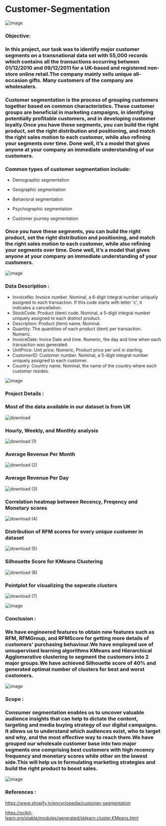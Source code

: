 # Customer-Segmentation
![image](https://user-images.githubusercontent.com/98027899/165004448-34fab2aa-d0ec-4e08-abe0-0effa9fdd3dd.png)

### Objective:

### In this project, our task was to identify major customer segments on a transnational data set with 55,000 records which contains all the transactions occurring between 01/12/2010 and 09/12/2011 for a UK-based and registered non-store online retail.The company mainly sells unique all-occasion gifts. Many customers of the company are wholesalers.

### Customer segmentation is the process of grouping customers together based on common characteristics. These customer groups are beneficial in marketing campaigns, in identifying potentially profitable customers, and in developing customer loyalty.Once you have these segments, you can build the right product, set the right distribution and positioning, and match the right sales motion to each customer, while also refining your segments over time. Done well, it’s a model that gives anyone at your company an immediate understanding of our customers.

### **Common types of customer segmentation include**:

* Demographic segmentation

* Geographic segmentation

* Behavioral segmentation

* Psychographic segmentation

* Customer journey segmentation

### Once you have these segments, you can build the right product, set the right distribution and positioning, and match the right sales motion to each customer, while also refining your segments over time. Done well, it’s a model that gives anyone at your company an immediate understanding of your customers.

![image](https://user-images.githubusercontent.com/98027899/173230905-089dadc7-3481-4ea1-8874-9091764854b1.png)


### **Data Description** :

* InvoiceNo: Invoice number. Nominal, a 6-digit integral number uniquely assigned to each transaction. If this code starts with letter 'c', it indicates a cancellation.
* StockCode: Product (item) code. Nominal, a 5-digit integral number uniquely assigned to each distinct product.
* Description: Product (item) name. Nominal.
* Quantity: The quantities of each product (item) per transaction. Numeric.
* InvoiceDate: Invice Date and time. Numeric, the day and time when each transaction was generated.
* UnitPrice: Unit price. Numeric, Product price per unit in sterling.
* CustomerID: Customer number. Nominal, a 5-digit integral number uniquely assigned to each customer.
* Country: Country name. Nominal, the name of the country where each customer resides.

![image](https://user-images.githubusercontent.com/98027899/173230909-11205aa2-8f1c-4476-92d9-37b58d212c7d.png)

### **Project Details** :

### Most of the data available in our dataset is from UK
![download](https://user-images.githubusercontent.com/98027899/173230399-f27a7f6a-1629-478a-950c-322d6228504b.png)

### Hourly, Weekly, and Monthly analysis
![download (1)](https://user-images.githubusercontent.com/98027899/173230515-314a7c93-3d2e-4498-9092-bbcae222309c.png)

### Average Revenue Per Month
![download (2)](https://user-images.githubusercontent.com/98027899/173230528-7f0500d1-c838-48ad-9da5-5ef64426983b.png)

### Average Revenue Per Day
![download (3)](https://user-images.githubusercontent.com/98027899/173230556-27ff0032-8d98-4c8d-a706-3db137c9fc75.png)

### Correlation heatmap between Recency, Freqency and Monetary scores
![download (4)](https://user-images.githubusercontent.com/98027899/173230589-9eaabec5-8af9-4e60-bd7b-92e5a93edc29.png)

### Distribution of RFM scores for every unique customer in dataset
![download (5)](https://user-images.githubusercontent.com/98027899/173230632-2db73a4b-4f7d-4ebe-996b-1065bb574271.png)

### Silhouette Score for KMeans Clustering
![download (6)](https://user-images.githubusercontent.com/98027899/173230670-313fa738-abfa-4ad6-9c33-d4ec0219843f.png)

### Pointplot for visualizing the seperate clusters
![download (7)](https://user-images.githubusercontent.com/98027899/173230711-614b1af0-fbef-4d99-af68-2a836d0d4264.png)

![image](https://user-images.githubusercontent.com/98027899/173230915-d4c79503-eb11-4024-bc69-53999cf20d91.png)

### **Conclusion** :
### We have engineered features to obtain new features such as RFM, RFMGroup, and RFMScore for getting more details of customers' purchasing behaviour.We have employed use of unsupervised learning algorithms KMeans and Hierarchical Agglomerative clustering to segment the customers into 2 major groups.We have achieved Silhouette score of 40% and generated optimal number of clusters for best and worst costomers.

![image](https://user-images.githubusercontent.com/98027899/173230917-6498e61f-1214-4366-8c28-cc38e920e44c.png)

### **Scope** :

### Consumer segmentation enables us to uncover valuable audience insights that can help to dictate the content, targeting and media buying strategy of our digital campaigns. It allows us to understand which audiences exist, who to target and why, and the most effective way to reach them.We have grouped our wholesale customer base into two major segments one comprising best customers with high recency frequency and monetary scores while other on the lowest side.This will help us in formulating marketing strategies and build the right product to boost sales.

![image](https://user-images.githubusercontent.com/98027899/173230923-3cc7d6d0-b9c3-4652-b82e-e0c56168c9c4.png)

### **References** :

https://www.shopify.in/encyclopedia/customer-segmentation

https://scikit-learn.org/stable/modules/generated/sklearn.cluster.KMeans.html











